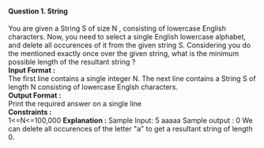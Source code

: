 #### Question 1. String  
You are given a String S of size N , consisting of lowercase English characters. Now, you need to select a single English lowercase alphabet, and delete all occurences of it from the given string S. Considering you do the mentioned exactly once over the given string, what is the minimum possible length of the resultant string ?  
**Input Format :**  
The first line contains a single integer N. The next line contains a String S of length N consisting of lowercase Englsh characters.  
**Output Format :**  
Print the required answer on a single line  
**Constraints :**  
1<=N<=100,000
**Explanation :**
Sample Input:
5
aaaaa
Sample output :
0
We can delete all occurences of the letter "a" to get a resultant string of length 0.
